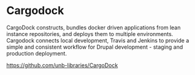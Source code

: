 # Cargodock

CargoDock constructs, bundles docker driven applications from lean instance repositories, and deploys them to multiple environments. Cargodock connects local development, Travis and Jenkins to provide a simple and consistent workflow for Drupal development - staging and production deployment.

https://github.com/unb-libraries/CargoDock
